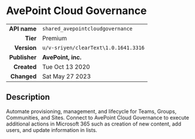 # AvePoint Cloud Governance
| | |
|-:|-|
|**API name**|`shared_avepointcloudgovernance`|
|**Tier**|Premium|
|**Version**|`u/v-sriyen/clearText\1.0.1641.3316`|
|**Publisher**|**AvePoint, inc.**|
|**Created**|Tue Oct 13 2020|
|**Changed**|Sat May 27 2023|

## Description
Automate provisioning, management, and lifecycle for Teams, Groups, Communities, and Sites.  Connect to AvePoint Cloud Governance to execute additional actions in Microsoft 365 such as creation of new content, add users, and update information in lists.
